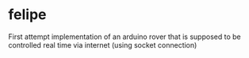 # felipe

First attempt implementation of an arduino rover that is supposed to be controlled real time via internet (using socket connection)
